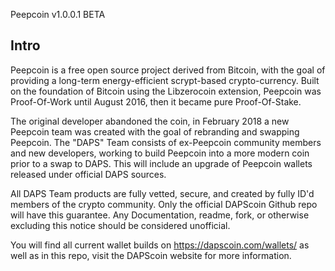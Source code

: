 Peepcoin v1.0.0.1 BETA

Intro
-----
Peepcoin is a free open source project derived from Bitcoin, with the goal of providing a long-term energy-efficient scrypt-based crypto-currency. Built on the foundation of Bitcoin using the Libzerocoin extension, Peepcoin was Proof-Of-Work until August 2016, then it became pure Proof-Of-Stake. 

The original developer abandoned the coin, in February 2018 a new Peepcoin team was created with the goal of rebranding and swapping Peepcoin. The "DAPS" Team consists of ex-Peepcoin community members and new developers, working to build Peepcoin into a more modern coin prior to a swap to DAPS. This will include an upgrade of Peepcoin wallets released under official DAPS sources.

All DAPS Team products are fully vetted, secure, and created by fully ID'd members of the crypto community. Only the official DAPScoin Github repo will have this guarantee. Any Documentation, readme, fork, or otherwise excluding this notice should be considered unofficial.

You will find all current wallet builds on https://dapscoin.com/wallets/ as well as in this repo, visit the DAPScoin website for more information.
